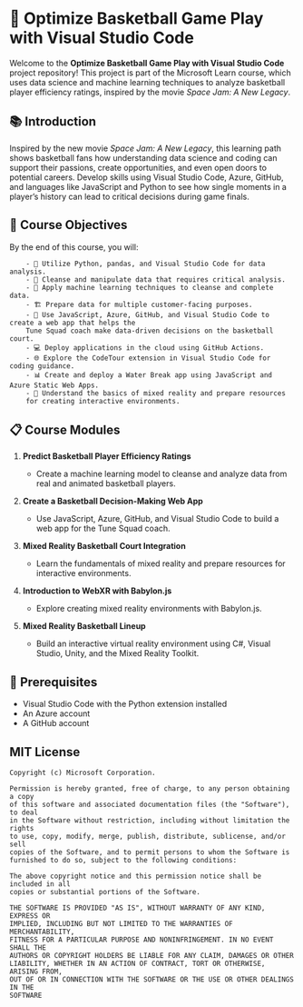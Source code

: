 # 🏀 Optimize Basketball Game Play with Visual Studio Code

Welcome to the **Optimize Basketball Game Play with Visual Studio Code** project repository! This project is part of the Microsoft Learn course, which uses data science and machine learning techniques to analyze basketball player efficiency ratings, inspired by the movie *Space Jam: A New Legacy*.

## 📚 Introduction

Inspired by the new movie *Space Jam: A New Legacy*, this learning path shows basketball fans how understanding data science and coding can support their passions, create opportunities, and even open doors to potential careers. Develop skills using Visual Studio Code, Azure, GitHub, and languages like JavaScript and Python to see how single moments in a player’s history can lead to critical decisions during game finals.

## 🎯 Course Objectives

By the end of this course, you will:

        - 🐍 Utilize Python, pandas, and Visual Studio Code for data analysis.
        - 🧹 Cleanse and manipulate data that requires critical analysis.
        - 🤖 Apply machine learning techniques to cleanse and complete data.
        - 🏗️ Prepare data for multiple customer-facing purposes.
        - 🏀 Use JavaScript, Azure, GitHub, and Visual Studio Code to create a web app that helps the 
        Tune Squad coach make data-driven decisions on the basketball court.
        - 💻 Deploy applications in the cloud using GitHub Actions.
        - 🌐 Explore the CodeTour extension in Visual Studio Code for coding guidance.
        - 📊 Create and deploy a Water Break app using JavaScript and Azure Static Web Apps.
        - 🚀 Understand the basics of mixed reality and prepare resources
        for creating interactive environments.

## 📋 Course Modules

1. **Predict Basketball Player Efficiency Ratings**
    - Create a machine learning model to cleanse and analyze data from real and animated basketball players.

2. **Create a Basketball Decision-Making Web App**
    - Use JavaScript, Azure, GitHub, and Visual Studio Code to build a web app for the Tune Squad coach.

3. **Mixed Reality Basketball Court Integration**
    - Learn the fundamentals of mixed reality and prepare resources for interactive environments.

4. **Introduction to WebXR with Babylon.js**
    - Explore creating mixed reality environments with Babylon.js.

5. **Mixed Reality Basketball Lineup**
    - Build an interactive virtual reality environment using C#, Visual Studio, Unity, and the Mixed Reality Toolkit.

## 📝 Prerequisites

- Visual Studio Code with the Python extension installed
- An Azure account
- A GitHub account




## MIT License

    Copyright (c) Microsoft Corporation.

    Permission is hereby granted, free of charge, to any person obtaining a copy
    of this software and associated documentation files (the "Software"), to deal
    in the Software without restriction, including without limitation the rights
    to use, copy, modify, merge, publish, distribute, sublicense, and/or sell
    copies of the Software, and to permit persons to whom the Software is
    furnished to do so, subject to the following conditions:

    The above copyright notice and this permission notice shall be included in all
    copies or substantial portions of the Software.

    THE SOFTWARE IS PROVIDED "AS IS", WITHOUT WARRANTY OF ANY KIND, EXPRESS OR
    IMPLIED, INCLUDING BUT NOT LIMITED TO THE WARRANTIES OF MERCHANTABILITY,
    FITNESS FOR A PARTICULAR PURPOSE AND NONINFRINGEMENT. IN NO EVENT SHALL THE
    AUTHORS OR COPYRIGHT HOLDERS BE LIABLE FOR ANY CLAIM, DAMAGES OR OTHER
    LIABILITY, WHETHER IN AN ACTION OF CONTRACT, TORT OR OTHERWISE, ARISING FROM,
    OUT OF OR IN CONNECTION WITH THE SOFTWARE OR THE USE OR OTHER DEALINGS IN THE
    SOFTWARE
